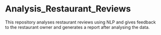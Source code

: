 # Analysis_Restaurant_Reviews
This repository analyses restaurant reviews using NLP and gives feedback to the restaurant owner and generates a report after analysing the data.
